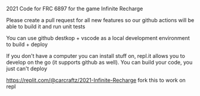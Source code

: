 2021 Code for FRC 6897 for the game Infinite Recharge


Please create a pull request for all new features so our github actions will be able to build it and run unit tests


You can use github destkop + vscode as a local development environment to build + deploy

If you don't have a computer you can install stuff on, repl.it allows you to develop on the go (it supports github as well). You can build your code, you just can't deploy

https://replit.com/@carcraftz/2021-Infinite-Recharge fork this to work on repl
